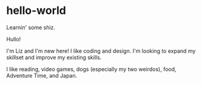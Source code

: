# hello-world
Learnin' some shiz.


Hullo!

I'm Liz and I'm new here!  I like coding and design.  I'm looking to expand my skillset and improve my existing skills.

I like reading, video games, dogs (especially my two weirdos), food, Adventure Time, and Japan.
